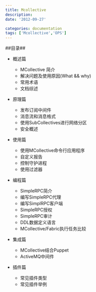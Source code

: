 ```yaml
---
title: Mcollective 
description:
date: '2012-09-27'

categories: documentation
tags: ['Mcollective','OPS']
---
```


##目录##

+ 概述篇

    * MCollective 简介
    * 解决问题及使用原因(What && why)
    * 常用术语
    * 文档综述

+ 原理篇

    * 发布订阅中间件
    * 消息流和消息格式
    * 使用SubCollectives进行网络分区
    * 安全概述

+ 使用篇

    * 使用MCollective命令行应用程序
    * 自定义报告
    * 控制守护进程
    * 使用过滤器

+ 编程篇

    * SimpleRPC简介
    * 编写SimpleRPC代理
    * 编写SimplRPC客户端
    * SimpleRPC授权
    * SimpleRPC审计
    * DDL数据定义语言
    * MCollective/Fabric执行任务比较

+ 集成篇

    * MCollective结合Puppet
    * ActiveMQ中间件

+ 插件篇

    * 常见插件类型
    * 常见插件举例
